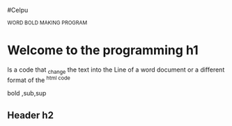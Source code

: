 #Celpu
<!DUCTYPE! html>
<html>
<head>
   <sub>WORD BOLD MAKING PROGRAM</sub>
</head>
<body>
<h1>Welcome to the programming h1</h1>
<p>Is a code that  <sub>change</sub> the text into the Line of a word document
or a different format of the <sup>html code</sup>
</p>
<p>bold ,sub,sup </p>
<h2>Header h2</h2>
</body>
</html>
